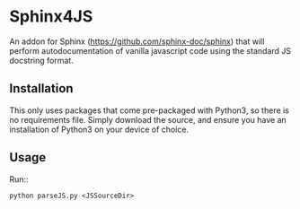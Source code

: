 # Sphinx4JS #

An addon for Sphinx (https://github.com/sphinx-doc/sphinx) that will perform autodocumentation of vanilla javascript code using the standard JS docstring format.

## Installation ##
This only uses packages that come pre-packaged with Python3, so there is no requirements file. Simply download the source, and ensure you have an installation of Python3 on your device of choice.

## Usage ##

Run::

    python parseJS.py <JSSourceDir>

    
